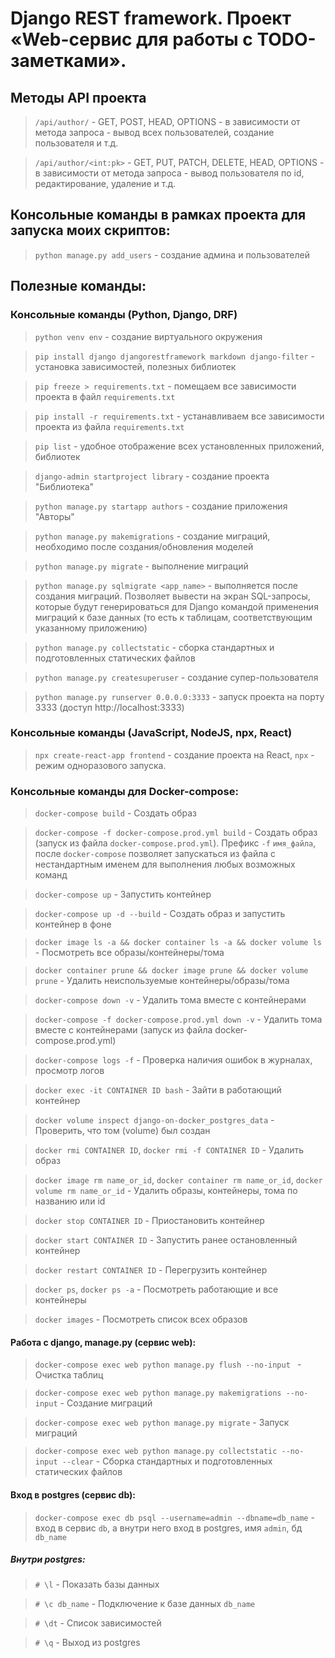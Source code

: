 # Django REST framework. Проект «Web-сервис для работы с TODO-заметками».

## Методы API проекта

>`/api/author/` - GET, POST, HEAD, OPTIONS - в зависимости от метода запроса - вывод всех пользователей, создание пользователя и т.д.

>`/api/author/<int:pk>` - GET, PUT, PATCH, DELETE, HEAD, OPTIONS - в зависимости от метода запроса - вывод пользователя по id, редактирование, удаление и т.д.

## Консольные команды в рамках проекта для запуска моих скриптов:

>`python manage.py add_users` - создание админа и пользователей

## Полезные команды:

### Консольные команды (Python, Django, DRF)

>`python venv env` - создание виртуального окружения

>`pip install django djangorestframework markdown django-filter` - установка зависимостей, полезных библиотек

>`pip freeze > requirements.txt` - помещаем все зависимости проекта в файл `requirements.txt`

>`pip install -r requirements.txt` - устанавливаем все зависимости проекта из файла `requirements.txt`

>`pip list` - удобное отображение всех установленных приложений, библиотек

>`django-admin startproject library` - создание проекта "Библиотека"

>`python manage.py startapp authors` - создание приложения "Авторы"

>`python manage.py makemigrations` - создание миграций, необходимо после создания/обновления моделей

>`python manage.py migrate` - выполнение миграций

>`python manage.py sqlmigrate <app_name>` - выполняется после создания миграций. Позволяет вывести на экран SQL-запросы, которые будут генерироваться для Django командой применения миграций к базе данных (то есть к таблицам, соответствующим указанному приложению)

>`python manage.py collectstatic` - сборка стандартных и подготовленных статических файлов

>`python manage.py createsuperuser` - создание супер-пользователя

>`python manage.py runserver 0.0.0.0:3333` - запуск проекта на порту 3333 (доступ http://localhost:3333)

### Консольные команды (JavaScript, NodeJS, npx, React)

>`npx create-react-app frontend` - создание проекта на React, `npx` - режим одноразового запуска. 


### Консольные команды для Docker-compose: 

> `docker-compose build` - Создать образ

> `docker-compose -f docker-compose.prod.yml build` - Создать образ (запуск из файла `docker-compose.prod.yml`). Префикс `-f` `имя_файла`, после `docker-compose` позволяет запускаться из файла с нестандартным именем для выполнения любых возможных команд

> `docker-compose up` - Запустить контейнер

> `docker-compose up -d --build` - Создать образ и запустить контейнер в фоне

> `docker image ls -a && docker container ls -a && docker volume ls` - Посмотреть все образы/контейнеры/тома

> `docker container prune && docker image prune && docker volume prune` - Удалить неиспользуемые контейнеры/образы/тома

> `docker-compose down -v` - Удалить тома вместе с контейнерами 

> `docker-compose -f docker-compose.prod.yml down -v` - Удалить тома вместе с контейнерами (запуск из файла docker-compose.prod.yml)

> `docker-compose logs -f` - Проверка наличия ошибок в журналах, просмотр логов

> `docker exec -it CONTAINER ID bash` - Зайти в работающий контейнер 

> `docker volume inspect django-on-docker_postgres_data` - Проверить, что том (volume) был создан

> `docker rmi CONTAINER ID`, `docker rmi -f CONTAINER ID` - Удалить образ 

> `docker image rm name_or_id`, `docker container rm name_or_id`, `docker volume rm name_or_id` - Удалить образы, контейнеры, тома по названию или id

> `docker stop CONTAINER ID` - Приостановить контейнер 

> `docker start CONTAINER ID` - Запустить ранее остановленный контейнер 

> `docker restart CONTAINER ID` - Перегрузить контейнер 

> `docker ps`, `docker ps -a` - Посмотреть работающие и все контейнеры 

> `docker images` - Посмотреть список всех образов


#### Работа с django, manage.py (сервис web):

> `docker-compose exec web python manage.py flush --no-input ` - Очистка таблиц

> `docker-compose exec web python manage.py makemigrations --no-input` - Создание миграций

> `docker-compose exec web python manage.py migrate` - Запуск миграций

> `docker-compose exec web python manage.py collectstatic --no-input --clear` - Сборка стандартных и подготовленных статических файлов 


#### Вход в postgres (сервис db): 
> `docker-compose exec db psql --username=admin --dbname=db_name` - вход в сервис `db`, а внутри него вход в postgres, имя `admin`, бд `db_name`
##### Внутри postgres: 
> ` # \l ` - Показать базы данных

> ` # \c db_name ` - Подключение к базе данных `db_name`

> ` # \dt ` - Список зависимостей

> ` # \q ` - Выход из postgres
